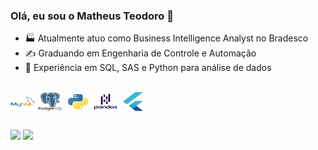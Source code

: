 ### Olá, eu sou o Matheus Teodoro 👋

- 🏭 Atualmente atuo como Business Intelligence Analyst no Bradesco
- ✍ Graduando em Engenharia de Controle e Automação
- 📖 Experiência em SQL, SAS e Python para análise de dados

<!--
  <div>
    <a href="https://github.com/teodoromatheus">
    <img width="48%" src="https://github-readme-stats.vercel.app/api?username=teodoromatheus&show_icons=true&theme=dark&include_all_commits=true&count_private=true"/>
    <img width="48%" src="https://github-readme-stats.vercel.app/api/top-langs/?username=teodoromatheus&layout=compact&langs_count=7&theme=dark"/>
  </div>
-->

<div style="display: inline_block"><br>
  <img align="center" alt="Matheus-mySQL" height="30" width="40" src="https://raw.githubusercontent.com/devicons/devicon/master/icons/mysql/mysql-original-wordmark.svg">
  <img align="center" alt="Matheus-Postgre" height="30" width="40" src="https://raw.githubusercontent.com/devicons/devicon/master/icons/postgresql/postgresql-original-wordmark.svg">
  <img align="center" alt="Matheus-Python" height="30" width="40" src="https://raw.githubusercontent.com/devicons/devicon/master/icons/python/python-original.svg">
  <img align="center" alt="Matheus-Pandas" height="30" width="40" src="https://raw.githubusercontent.com/devicons/devicon/master/icons/pandas/pandas-original-wordmark.svg">
  <img align="center" alt="Matheus-Flutter" height="30" width="40" src="https://raw.githubusercontent.com/devicons/devicon/master/icons/flutter/flutter-original.svg">
 
##

<div> 
  <a href="https://www.linkedin.com/in/matheusteodororosa/" target="_blank"><img src="https://img.shields.io/badge/-LinkedIn-%230077B5?style=for-the-badge&logo=linkedin&logoColor=white" target="_blank"></a> 
  <a href = "mailto:matheusteodoro.r@gmail.com"><img src="https://img.shields.io/badge/-Gmail-%23333?style=for-the-badge&logo=gmail&logoColor=white" target="_blank"></a>
  
</div>

